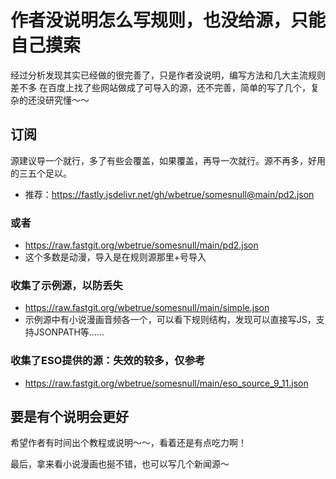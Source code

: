 # 作者没说明怎么写规则，也没给源，只能自己摸索
经过分析发现其实已经做的很完善了，只是作者没说明，编写方法和几大主流规则差不多
在百度上找了些网站做成了可导入的源，还不完善，简单的写了几个，复杂的还没研究懂～～

## 订阅
源建议导一个就行，多了有些会覆盖，如果覆盖，再导一次就行。源不再多，好用的三五个足以。

- 推荐：https://fastly.jsdelivr.net/gh/wbetrue/somesnull@main/pd2.json

### 或者
- https://raw.fastgit.org/wbetrue/somesnull/main/pd2.json
- 这个多数是动漫，导入是在规则源那里+号导入

### 收集了示例源，以防丢失
- https://raw.fastgit.org/wbetrue/somesnull/main/simple.json
- 示例源中有小说漫画音频各一个，可以看下规则结构，发现可以直接写JS，支持JSONPATH等……

### 收集了ESO提供的源：失效的较多，仅参考
- https://raw.fastgit.org/wbetrue/somesnull/main/eso_source_9_11.json


## 要是有个说明会更好
希望作者有时间出个教程或说明～～，看着还是有点吃力啊！

最后，拿来看小说漫画也挻不错，也可以写几个新闻源～
